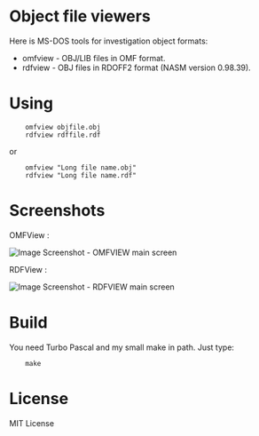 # Object file viewers

Here is MS-DOS tools for investigation object formats:

* omfview - OBJ/LIB files in OMF format.
* rdfview - OBJ files in RDOFF2 format (NASM version 0.98.39).

# Using

        omfview objfile.obj
        rdfview rdffile.rdf

or

        omfview "Long file name.obj"
        rdfview "Long file name.rdf"

# Screenshots

OMFView :

![Image Screenshot - OMFVIEW main screen](https://github.com/DosWorld/omfview/raw/main/OMFVIEW.PNG)

RDFView :

![Image Screenshot - RDFVIEW main screen](https://github.com/DosWorld/omfview/raw/main/RDFVIEW.PNG)

# Build

You need Turbo Pascal and my small make in path.
Just type:

        make

# License

MIT License

